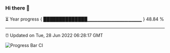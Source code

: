 ### Hi there 👋

⏳ Year progress { ██████████████▁▁▁▁▁▁▁▁▁▁▁▁▁▁▁▁ } 48.84 %

---

⏰ Updated on Tue, 28 Jun 2022 06:28:17 GMT

![Progress Bar CI](https://github.com/ZhaoGui/ZhaoGui/workflows/Progress%20Bar%20CI/badge.svg)
